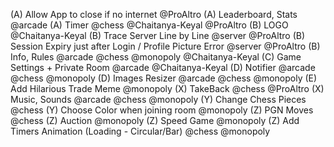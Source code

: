 (A) Allow App to close if no internet @ProAltro
(A) Leaderboard, Stats @arcade
(A) Timer @chess @Chaitanya-Keyal @ProAltro
(B) LOGO @Chaitanya-Keyal
(B) Trace Server Line by Line @server @ProAltro
(B) Session Expiry just after Login / Profile Picture Error @server @ProAltro
(B) Info, Rules @arcade @chess @monopoly @Chaitanya-Keyal
(C) Game Settings + Private Room @arcade @Chaitanya-Keyal
(D) Notifier @arcade @chess @monopoly
(D) Images Resizer @arcade @chess @monopoly
(E) Add Hilarious Trade Meme @monopoly
(X) TakeBack @chess @ProAltro
(X) Music, Sounds @arcade @chess @monopoly
(Y) Change Chess Pieces @chess
(Y) Choose Color when joining room @monopoly
(Z) PGN Moves @chess
(Z) Auction @monopoly
(Z) Speed Game @monopoly
(Z) Add Timers Animation (Loading - Circular/Bar) @chess @monopoly

